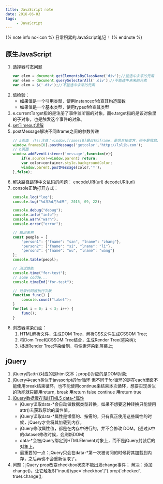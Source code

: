 ```yaml
---
title: JavaScript note
date: 2018-06-03
tags:
     - JavaScript
---
```



{% note info no-icon %}
日常积累的JavaScript笔记！
{% endnote %}

## 原生JavaScript

1. 选择器时态问题
    ```JavaScript
    var elem = document.getElementsByClassName('div');//能选中未来的元素
    var elem = document.querySelectorAll('.div');//不能选中未来的元素
    var elem = $('.div');//不能选中未来的元素
    ```
<!-- more -->
2. 值检验：
    -  如果值是一个引用类型，使用instanceof检查其构造函数
    -  如果值是一个基本类型，使用typeof检查其类型
3. e.currentTarget指的是注册了事件监听器的对象，而e.target指的是该对象里的子对象，也是触发这个事件的对象。
4. [setTimeout详解](http://mp.weixin.qq.com/s/poxACQftbiXg2ePtfTrkkQ)
5. postMessage解决不同iframe之间的参数传递
    ```JavaScript
    // a页面 （!!!注意：window.frames[0]是目标iframe，是信息接收方，而不是信息发送方）
    window.frames[0].postMessage('getcolor','http://lslib.com');
    // b页面
    window.addEventListener('message',function(e){
        if(e.source!=window.parent) return;
        var color=container.style.backgroundColor;
        window.parent.postMessage(color,'*');
    },false);
    ```
6. 解决路径跳转中文乱码的问题： encodeURI(url) decodeURI(url)
7. console正确打开方式：
    ```JavaScript
    console.log("log");
    console.log("%d年%d月%d日", 2015, 09, 22);

    console.debug("debug");
    console.info("info");
    console.warn("warn");
    console.error("error");

    // 输出表格
    const people = {
        "person1": {"fname": "san", "lname": "zhang"},
        "person2": {"fname": "si", "lname": "li"},
        "person3": {"fname": "wu", "lname": "wang"}
    };
    console.table(peopl);

    // 测试性能
    console.time("for-test");
    // some codde...
    console.timeEnd("for-test");

    // 记录代码被执行次数
    function func() {
        console.count("label");
    }
    for(let i = 0; i < 3; i++) {
        func();
    }
    ```
8. 浏览器渲染页面：
    1. HTML解析文件，生成DOM Tree，解析CSS文件生成CSSOM Tree;
    2. 将Dom Tree和CSSOM Tree结合，生成Render Tree(渲染树);
    3. 根据Render Tree渲染绘制，将像素渲染到屏幕上;


## jQuery

1. jQuery的attr()对应的是html文本；prop()对应的是DOM对象;
2. jQuery中each类似于javascript的for循环
但不同于for循环的是在each里面不能使用break结束循环，也不能使用continue来结束本次循环，想要实现类似的功能就只能用return,
break        用return false
continue      用return true
3. [jQuery数据缓存和HTML5 data-*属性](http://note.youdao.com/)
    - jQuery读取data-*会自动做数据类型转换，如果不想要这种转换只能使用attr()去获取原始的属性值。
    - jQuery读取data-*属性是懒惰的、按需的，只有真正使用这些属性的时候，jQuery才会将其加载到内存。
    - jQuery修改属性值，都是在内存中进行的，并不会修改 DOM。(通过js中的dataset修改时候，会刷新DOM)
    - data-*会被jQuery绑定到HTMLElement对象上，而不是jQuery封装后的对象上。
    - 最重要的一点：jQuery只会在data-*第一次被访问的时候将其加载到内存，之后再也不会重新读取了。
4. 问题：jQuery prop改变checkbox状态不能出发change事件；
解决：添加change()，让它触发$("input[type='checkbox']").prop('checked', true).change();

